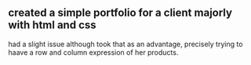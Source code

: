 ## created a simple portfolio for a client majorly with html and css

had a slight issue although took that as an advantage, precisely trying to haave a row and column expression of her products.
